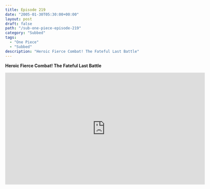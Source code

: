 ```yaml
---
title: Episode 219
date: "2005-01-30T05:30:00+00:00"
layout: post
draft: false
path: "/sub-one-piece-episode-219"
category: "Subbed"
tags:
  - "One Piece"
  - "Subbed"
description: "Heroic Fierce Combat! The Fateful Last Battle"
---
```


**Heroic Fierce Combat! The Fateful Last Battle**

<iframe width="640" height="360" src="https://www.rapidvideo.com/e/FXQGVAGWGF" frameborder="0" marginwidth=0 marginheight=0 scrolling=no allowfullscreen></iframe>

